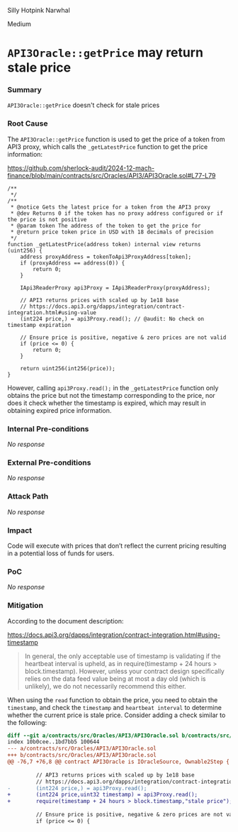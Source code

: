 Silly Hotpink Narwhal

Medium

# `API3Oracle::getPrice` may return stale price

### Summary

`API3Oracle::getPrice` doesn't check for stale prices

### Root Cause

The `API3Oracle::getPrice` function is used to get the price of a token from API3 proxy, which calls the `_getLatestPrice` function to get the price information:

https://github.com/sherlock-audit/2024-12-mach-finance/blob/main/contracts/src/Oracles/API3/API3Oracle.sol#L77-L79

```solidity
/**
 */
/**
 * @notice Gets the latest price for a token from the API3 proxy
 * @dev Returns 0 if the token has no proxy address configured or if the price is not positive
 * @param token The address of the token to get the price for
 * @return price token price in USD with 18 decimals of precision
 */
function _getLatestPrice(address token) internal view returns (uint256) {
    address proxyAddress = tokenToApi3ProxyAddress[token];
    if (proxyAddress == address(0)) {
        return 0;
    }

    IApi3ReaderProxy api3Proxy = IApi3ReaderProxy(proxyAddress);

    // API3 returns prices with scaled up by 1e18 base
    // https://docs.api3.org/dapps/integration/contract-integration.html#using-value
    (int224 price,) = api3Proxy.read(); // @audit: No check on timestamp expiration

    // Ensure price is positive, negative & zero prices are not valid
    if (price <= 0) {
        return 0;
    }

    return uint256(int256(price));
}
```

However, calling `api3Proxy.read();` in the `_getLatestPrice` function only obtains the price but not the timestamp corresponding to the price, nor does it check whether the timestamp is expired, which may result in obtaining expired price information.

### Internal Pre-conditions

_No response_

### External Pre-conditions

_No response_

### Attack Path

_No response_

### Impact

Code will execute with prices that don’t reflect the current pricing resulting in a potential loss of funds for users.

### PoC

_No response_

### Mitigation

According to the document description:

https://docs.api3.org/dapps/integration/contract-integration.html#using-timestamp

> In general, the only acceptable use of timestamp is validating if the heartbeat interval is upheld, as in require(timestamp + 24 hours > block.timestamp). However, unless your contract design specifically relies on the data feed value being at most a day old (which is unlikely), we do not necessarily recommend this either.

When using the `read` function to obtain the price, you need to obtain the `timestamp`, and check the `timestamp` and `heartbeat interval` to determine whether the current price is stale price.
Consider adding a check similar to the following:
```diff
diff --git a/contracts/src/Oracles/API3/API3Oracle.sol b/contracts/src/Oracles/API3/API3Oracle.sol
index 10b0cee..1bd7bb5 100644
--- a/contracts/src/Oracles/API3/API3Oracle.sol
+++ b/contracts/src/Oracles/API3/API3Oracle.sol
@@ -76,7 +76,8 @@ contract API3Oracle is IOracleSource, Ownable2Step {
 
         // API3 returns prices with scaled up by 1e18 base
         // https://docs.api3.org/dapps/integration/contract-integration.html#using-value
-        (int224 price,) = api3Proxy.read();
+        (int224 price,uint32 timestamp) = api3Proxy.read();
+        require(timestamp + 24 hours > block.timestamp,"stale price");
 
         // Ensure price is positive, negative & zero prices are not valid
         if (price <= 0) {
```